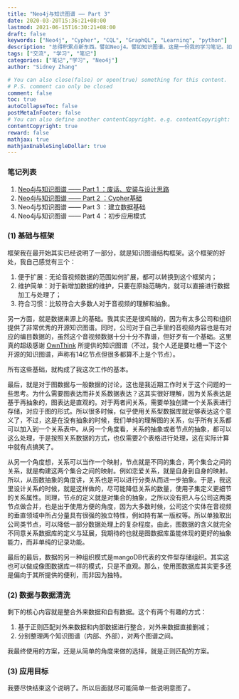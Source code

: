 ```yaml
---
title: "Neo4j与知识图谱 —— Part 3"
date: 2020-03-20T15:36:21+08:00
lastmod: 2021-06-15T16:30:21+08:00
draft: false
keywords: ["Neo4j", "Cypher", "CQL", "GraphQL", "Learning", "python"]
description: "总得积累点新东西。譬如Neoj4。譬如知识图谱。这是一份我的学习笔记。如有谬误还望海涵。"
tags: ["交流", "学习", "笔记"]
categories: ["笔记","学习", "Neo4j"]
author: "Sidney Zhang"

# You can also close(false) or open(true) something for this content.
# P.S. comment can only be closed
comment: false
toc: true
autoCollapseToc: false
postMetaInFooter: false
# You can also define another contentCopyright. e.g. contentCopyright: "This is another copyright."
contentCopyright: true
reward: false
mathjax: true
mathjaxEnableSingleDollar: true
---
```


### 笔记列表

1. [Neo4j与知识图谱 —— Part 1 ：废话、安装与设计思路](https://lyzhang.me/post/neo4j_and_knowleghegraphs/)
2. [Neo4j与知识图谱 —— Part 2 ：Cypher基础](https://lyzhang.me/post/neo4j_and_knowleghegraphs_Cypher/)
3. Neo4j与知识图谱 —— Part 3 ：建立数据基础
4. Neo4j与知识图谱 —— Part 4 ：初步应用模式

### (1) 基础与框架

框架我在最开始其实已经说明了一部分，就是知识图谱结构框架。这个框架的好处，我自己感觉有三个：

1. 便于扩展：无论音视频数据的范围如何扩展，都可以转换到这个框架内；
2. 维护简单：对于新增加数据的维护，只要在原始范畴内，就可以直接进行数据加工与处理了；
3. 符合习惯：比较符合大多数人对于音视频的理解和抽象。

另一方面，就是数据来源上的基础。我其实还是很鸡贼的，因为有太多公司和组织提供了非常优秀的开源知识图谱。同时，公司对于自己手里的音视频内容也是有对应的编目数据的，虽然这个音视频数据十分十分不靠谱，但好歹有一个基础。这里真的超级感谢 [OwnThink](https://www.ownthink.com/knowledge.html) 所提供的知识图谱（不过，我个人还是要吐槽一下这个开源的知识图谱，声称有14亿节点但很多都算不上是个节点）。

所有这些基础，就构成了我这次工作的基本。

最后，就是对于图数据与一般数据的讨论，这也是我近期工作时关于这个问题的一些思考。为什么需要图表达而非关系数据表达？这其实很好理解，因为关系表达是基于再抽象的，图表达是直观的。对于两者间关系，需要单独创建一个关系表进行存储，对应于图的形式。所以很多时候，似乎使用关系型数据库就足够表达这个意义了，不过，这是在没有抽象的时候，我们单纯的理解图的关系，似乎所有关系都可以加入到一个关系表中。从另一个角度看，关系的抽象或者节点的抽象，都可以这么处理，于是按照关系数据的方式，也仅需要2个表格进行处理，这在实际计算中就有点搞笑了。

从另一个角度想，关系可以当作一个映射，节点就是不同的集合，两个集合之间的关系，就是构建这两个集合之间的映射。例如恋爱关系，就是自身到自身的映射。所以，从函数抽象的角度讲，关系也是可以进行分类从而进一步抽象。于是，我这里设计关系的时候，就是这样做的，尽可能降低关系的数量，使用子集定义更细节的关系属性。同理，节点的定义就是对集合的抽象，之所以没有把人与公司这两类节点做合并，也是出于使用方便的角度，因为大多数时候，公司这个实体在音视频的垂直领域中所占分量具有很强的独立特性，例如持有某一版权等。所以单独取出公司类节点，可以降低一部分数据处理上的复杂程度。由此，图数据的含义就完全不同意关系数据库的定义与延展，我期待的也就是图数据库虽能体现的更好的抽象能力，而非单纯的记录功能。

最后的最后，数据的另一种组织模式是mangoDB代表的文件型存储组织。其实这也可以做成像图数据库一样的模式，只是不直观。那么，使用图数据库其实更多还是偏向于其所提供的便利，而非因为独特。

### (2) 数据与数据清洗

剩下的核心内容就是整合外来数据和自有数据。这个有两个有趣的方式：

1. 基于正则匹配对外来数据和内部数据进行整合，对外来数据直接删减；
2. 分别整理两个知识图谱（内部、外部），对两个图谱之间。

我最终使用的方案，还是从简单的角度来做的选择，就是正则匹配的方案。

### (3) 应用目标

我要尽快结束这个说明了。所以后面就尽可能简单一些说明意图了。